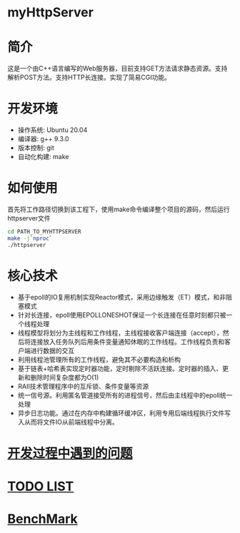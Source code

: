 # myHttpServer

# 简介
这是一个由C++语言编写的Web服务器，目前支持GET方法请求静态资源。支持解析POST方法。支持HTTP长连接。实现了简易CGI功能。

# 开发环境

- 操作系统: Ubuntu 20.04
- 编译器: g++ 9.3.0
- 版本控制: git
- 自动化构建: make

# 如何使用

首先将工作路径切换到该工程下，使用make命令编译整个项目的源码，然后运行httpserver文件

```bash
cd PATH_TO_MYHTTPSERVER
make -j`nproc`
./httpserver
```

# 核心技术

- 基于epoll的IO复用机制实现Reactor模式，采用边缘触发（ET）模式，和非阻塞模式
- 针对长连接，epoll使用EPOLLONESHOT保证一个长连接在任意时刻都只被一个线程处理
- 线程模型将划分为主线程和工作线程，主线程接收客户端连接（accept），然后将连接放入任务队列后用条件变量通知休眠的工作线程。工作线程负责和客户端进行数据的交互
- 利用线程池管理所有的工作线程，避免其不必要构造和析构
- 基于链表+哈希表实现定时器功能，定时剔除不活跃连接。定时器的插入、更新和删除时间复杂度都为O(1)
- RAII技术管理程序中的互斥锁、条件变量等资源
- 统一信号源。利用匿名管道接受所有的进程信号，然后由主线程中的epoll统一处理
- 异步日志功能。通过在内存中构建循环缓冲区，利用专用后端线程执行文件写入从而将文件IO从前端线程中分离。

# [开发过程中遇到的问题](开发过程中遇到的问题.md)

# [TODO LIST](TODOList.md)

# [BenchMark](benchMark.md)
